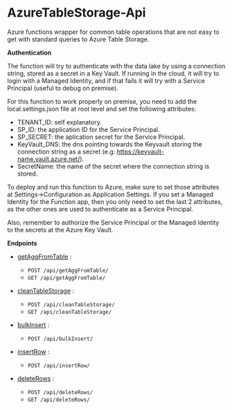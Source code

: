 # AzureTableStorage-Api

Azure functions wrapper for common table operations that are not easy to get with standard queries to Azure Table Storage.

**Authentication**

The function will try to authenticate with the data lake by using a connection string, stored as a secret in a Key Vault. If running in the cloud, it will try to login with a Managed Identity, and if that fails it will try with a Service Principal (useful to debug on premise). 

For this function to work properly on premise, you need to add the local.settings.json file at root level and set the following attributes:
* TENANT_ID: self explanatory.
* SP_ID: the application ID for the Service Principal.
* SP_SECRET: the aplication secret for the Service Principal.
* KeyVault_DNS: the dns pointing towards the Keyvault storing the connection string as a secret (e.g: https://keyvault-name.vault.azure.net/).
* SecretName: the name of the secret where the connection string is stored.

To deploy and run this function to Azure, make sure to set those attributes at Settings->Configuration as Application Settings. If you set a Managed Identity for the Function app, then you only need to set the last 2 attributes, as the other ones are used to authenticate as a Service Principal.

Also, remember to authorize the Service Principal or the Managed Identity to the secrets at the Azure Key Vault.

**Endpoints**
* [getAggFromTable](documentation/getAggFromTable.md) : 
	* `POST /api/getAggFromTable/` 
	* `GET /api/getAggFromTable/` 

* [cleanTableStorage](documentation/cleanTableStorage.md) :
	*	`POST /api/cleanTableStorage/` 
	*	`GET /api/cleanTableStorage/` 

* [bulkInsert](documentation/bulkInsert.md) :
	*	`POST /api/bulkInsert/` 

* [insertRow](documentation/insertRow.md) :
	*	`POST /api/insertRow/` 

* [deleteRows](documentation/deleteRows.md) :
	*	`POST /api/deleteRows/` 
	*	`GET /api/deleteRows/` 

